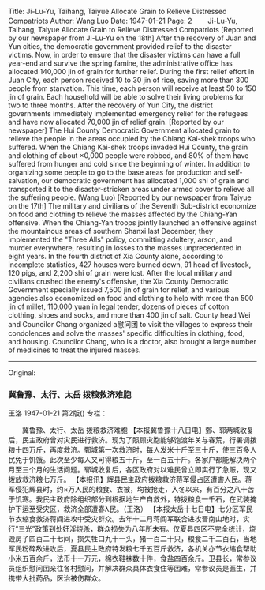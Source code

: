 Title: Ji-Lu-Yu, Taihang, Taiyue Allocate Grain to Relieve Distressed Compatriots
Author: Wang Luo
Date: 1947-01-21
Page: 2
　　Ji-Lu-Yu, Taihang, Taiyue
    Allocate Grain to Relieve Distressed Compatriots
    [Reported by our newspaper from Ji-Lu-Yu on the 18th] After the recovery of Juan and Yun cities, the democratic government provided relief to the disaster victims. Now, in order to ensure that the disaster victims can have a full year-end and survive the spring famine, the administrative office has allocated 140,000 jin of grain for further relief. During the first relief effort in Juan City, each person received 10 to 30 jin of rice, saving more than 300 people from starvation. This time, each person will receive at least 50 to 150 jin of grain. Each household will be able to solve their living problems for two to three months. After the recovery of Yun City, the district governments immediately implemented emergency relief for the refugees and have now allocated 70,000 jin of relief grain.
    [Reported by our newspaper] The Hui County Democratic Government allocated grain to relieve the people in the areas occupied by the Chiang Kai-shek troops who suffered. When the Chiang Kai-shek troops invaded Hui County, the grain and clothing of about ×0,000 people were robbed, and 80% of them have suffered from hunger and cold since the beginning of winter. In addition to organizing some people to go to the base areas for production and self-salvation, our democratic government has allocated 1,000 shi of grain and transported it to the disaster-stricken areas under armed cover to relieve all the suffering people. (Wang Luo)
    [Reported by our newspaper from Taiyue on the 17th] The military and civilians of the Seventh Sub-district economize on food and clothing to relieve the masses affected by the Chiang-Yan offensive. When the Chiang-Yan troops jointly launched an offensive against the mountainous areas of southern Shanxi last December, they implemented the "Three Alls" policy, committing adultery, arson, and murder everywhere, resulting in losses to the masses unprecedented in eight years. In the fourth district of Xia County alone, according to incomplete statistics, 427 houses were burned down, 91 head of livestock, 120 pigs, and 2,200 shi of grain were lost. After the local military and civilians crushed the enemy's offensive, the Xia County Democratic Government specially issued 7,500 jin of grain for relief, and various agencies also economized on food and clothing to help with more than 500 jin of millet, 110,000 yuan in legal tender, dozens of pieces of cotton clothing, shoes and socks, and more than 400 jin of salt. County head Wei and Councilor Chang organized a慰问团 to visit the villages to express their condolences and solve the masses' specific difficulties in clothing, food, and housing. Councilor Chang, who is a doctor, also brought a large number of medicines to treat the injured masses.



<hr /> 

Original: 


### 冀鲁豫、太行、太岳  拨粮救济难胞
王洛
1947-01-21
第2版()
专栏：

　　冀鲁豫、太行、太岳
    拨粮救济难胞
    【本报冀鲁豫十八日电】鄄、郓两城收复后，民主政府曾对灾民进行救济。现为了照顾灾胞能够饱渡年关与春荒，行署调拨粮十四万斤，再度救济。鄄城第一次救济时，每人发米十斤至三十斤，使三百多人民免于饥饿。此次至少每人又可得粮五十斤，至一百五十斤。各家户都能解决两个月至三个月的生活问题。郓城收复后，各区政府对以难民曾立即实行了急赈，现又拨放救济粮七万斤。
    【本报讯】辉县民主政府拨粮救济蒋军侵占区遭害人民。蒋军侵犯辉县时，约×万人民的粮食、衣被，均被抢走，入冬以来，有百分之八十苦于饥寒。我民主政府除组织部分到根据地生产自救外，特拨粮食一千石，在武装掩护下运至受灾区，救济全部遭春λ民。（王洛）
    【本报太岳十七日电】七分区军民节衣缩食救济蒋阎进攻中受灾群众。去年十二月蒋阎军联合进攻晋南山地时，实行“三光”政策到处奸淫烧杀，群众损失为八年所未有。仅夏县四区不完全统计，烧毁房子四百二十七间，损失牲口九十一头，猪一百二十只，粮食二千二百石，当地军民粉碎敌进攻后，夏县民主政府特发粮七千五百斤救济，各机关亦节衣缩食帮助小米五百余斤，法币十一万元，棉衣鞋袜数十件，食盐四百余斤。卫县长，常参议员组织慰问团亲往各村慰问，并解决群众具体衣食住等困难，常参议员是医生，并携带大批药品，医治被伤群众。

